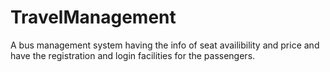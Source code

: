 # TravelManagement
A bus management system having the info of seat availibility and price  and have the registration and login facilities for the passengers. 
